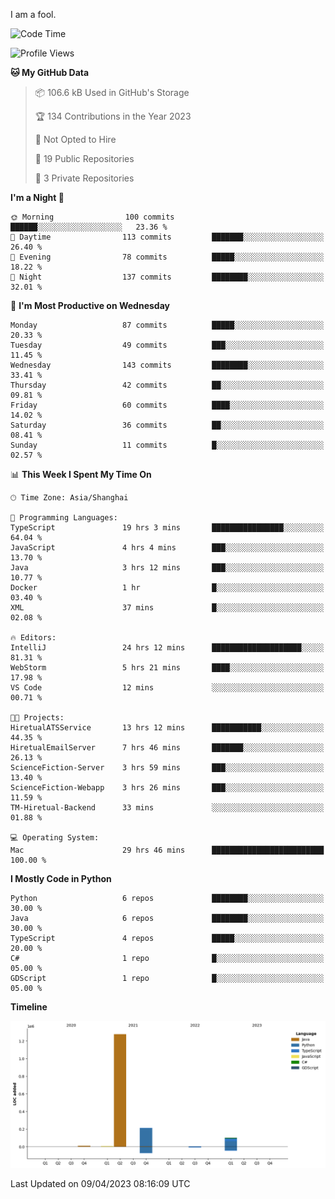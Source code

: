 I am a fool.

<!--START_SECTION:waka-->
![Code Time](http://img.shields.io/badge/Code%20Time-275%20hrs%2037%20mins-blue)

![Profile Views](http://img.shields.io/badge/Profile%20Views-3-blue)

**🐱 My GitHub Data** 

> 📦 106.6 kB Used in GitHub's Storage 
 > 
> 🏆 134 Contributions in the Year 2023
 > 
> 🚫 Not Opted to Hire
 > 
> 📜 19 Public Repositories 
 > 
> 🔑 3 Private Repositories 
 > 
**I'm a Night 🦉** 

```text
🌞 Morning                100 commits         ██████░░░░░░░░░░░░░░░░░░░   23.36 % 
🌆 Daytime                113 commits         ███████░░░░░░░░░░░░░░░░░░   26.40 % 
🌃 Evening                78 commits          █████░░░░░░░░░░░░░░░░░░░░   18.22 % 
🌙 Night                  137 commits         ████████░░░░░░░░░░░░░░░░░   32.01 % 
```
📅 **I'm Most Productive on Wednesday** 

```text
Monday                   87 commits          █████░░░░░░░░░░░░░░░░░░░░   20.33 % 
Tuesday                  49 commits          ███░░░░░░░░░░░░░░░░░░░░░░   11.45 % 
Wednesday                143 commits         ████████░░░░░░░░░░░░░░░░░   33.41 % 
Thursday                 42 commits          ██░░░░░░░░░░░░░░░░░░░░░░░   09.81 % 
Friday                   60 commits          ████░░░░░░░░░░░░░░░░░░░░░   14.02 % 
Saturday                 36 commits          ██░░░░░░░░░░░░░░░░░░░░░░░   08.41 % 
Sunday                   11 commits          █░░░░░░░░░░░░░░░░░░░░░░░░   02.57 % 
```


📊 **This Week I Spent My Time On** 

```text
🕑︎ Time Zone: Asia/Shanghai

💬 Programming Languages: 
TypeScript               19 hrs 3 mins       ████████████████░░░░░░░░░   64.04 % 
JavaScript               4 hrs 4 mins        ███░░░░░░░░░░░░░░░░░░░░░░   13.70 % 
Java                     3 hrs 12 mins       ███░░░░░░░░░░░░░░░░░░░░░░   10.77 % 
Docker                   1 hr                █░░░░░░░░░░░░░░░░░░░░░░░░   03.40 % 
XML                      37 mins             █░░░░░░░░░░░░░░░░░░░░░░░░   02.08 % 

🔥 Editors: 
IntelliJ                 24 hrs 12 mins      ████████████████████░░░░░   81.31 % 
WebStorm                 5 hrs 21 mins       ████░░░░░░░░░░░░░░░░░░░░░   17.98 % 
VS Code                  12 mins             ░░░░░░░░░░░░░░░░░░░░░░░░░   00.71 % 

🐱‍💻 Projects: 
HiretualATSService       13 hrs 12 mins      ███████████░░░░░░░░░░░░░░   44.35 % 
HiretualEmailServer      7 hrs 46 mins       ███████░░░░░░░░░░░░░░░░░░   26.13 % 
ScienceFiction-Server    3 hrs 59 mins       ███░░░░░░░░░░░░░░░░░░░░░░   13.40 % 
ScienceFiction-Webapp    3 hrs 26 mins       ███░░░░░░░░░░░░░░░░░░░░░░   11.59 % 
TM-Hiretual-Backend      33 mins             ░░░░░░░░░░░░░░░░░░░░░░░░░   01.88 % 

💻 Operating System: 
Mac                      29 hrs 46 mins      █████████████████████████   100.00 % 
```

**I Mostly Code in Python** 

```text
Python                   6 repos             ████████░░░░░░░░░░░░░░░░░   30.00 % 
Java                     6 repos             ████████░░░░░░░░░░░░░░░░░   30.00 % 
TypeScript               4 repos             █████░░░░░░░░░░░░░░░░░░░░   20.00 % 
C#                       1 repo              █░░░░░░░░░░░░░░░░░░░░░░░░   05.00 % 
GDScript                 1 repo              █░░░░░░░░░░░░░░░░░░░░░░░░   05.00 % 
```



**Timeline**

![Lines of Code chart](https://raw.githubusercontent.com/VeejaLiu/VeejaLiu/master/assets/bar_graph.png)


 Last Updated on 09/04/2023 08:16:09 UTC
<!--END_SECTION:waka-->
